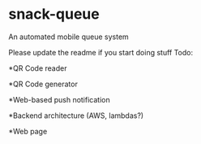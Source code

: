 # snack-queue
An automated mobile queue system

Please update the readme if you start doing stuff
Todo:

*QR Code reader

*QR Code generator

*Web-based push notification

*Backend architecture (AWS, lambdas?)

*Web page 
